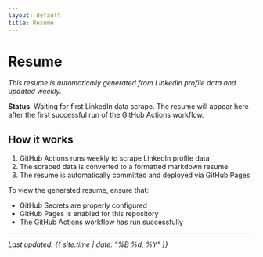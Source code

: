 ```yaml
---
layout: default
title: Resume
---
```


# Resume

*This resume is automatically generated from LinkedIn profile data and updated weekly.*

**Status**: Waiting for first LinkedIn data scrape. The resume will appear here after the first successful run of the GitHub Actions workflow.

## How it works

1. GitHub Actions runs weekly to scrape LinkedIn profile data
2. The scraped data is converted to a formatted markdown resume
3. The resume is automatically committed and deployed via GitHub Pages

To view the generated resume, ensure that:
- GitHub Secrets are properly configured
- GitHub Pages is enabled for this repository
- The GitHub Actions workflow has run successfully

---

*Last updated: {{ site.time | date: "%B %d, %Y" }}*